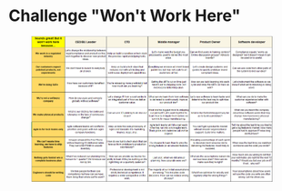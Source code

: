 # Challenge "Won't Work Here"

<figure><img src="../../.gitbook/assets/image (7).png" alt=""><figcaption></figcaption></figure>
